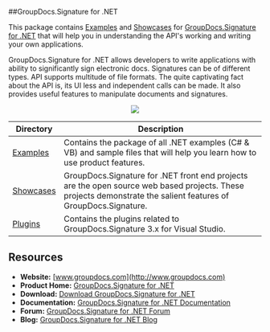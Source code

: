 ##GroupDocs.Signature for .NET

This package contains [Examples](https://github.com/groupdocs-signature/GroupDocs.Signature-for.NET/tree/master/Examples) and [Showcases](https://github.com/groupdocs-signature/GroupDocs.Signature-for.NET/tree/master/Showcases) for [GroupDocs.Signature for .NET](https://www.groupdocs.com/products/signature/net) that will help you in understanding the API's working and writing your own applications.

GroupDocs.Signature for .NET allows developers to write applications with ability to significantly sign electronic docs. Signatures can be of different types. API supports multitude of file formats. The quite captivating fact about the API is, its UI less and independent calls can be made. It also provides useful features to manipulate documents and signatures.

<p align="center">

  <a title="Download complete GroupDocs.Signature for .NET source code" href="https://codeload.github.com/groupdocs-signature/GroupDocs.Signature-for-.NET/zip/master">
	<img src="https://raw.github.com/AsposeExamples/java-examples-dashboard/master/images/downloadZip-Button-Large.png" />
  </a>
</p>

Directory | Description
--------- | -----------
[Examples](https://github.com/groupdocs-signature/GroupDocs.Signature-for.NET/tree/master/Examples)  | Contains the package of all .NET examples (C# & VB) and sample files that will help you learn how to use product features. 
[Showcases](https://github.com/groupdocs-signature/GroupDocs.Signature-for.NET/tree/master/Showcases)  | GroupDocs.Signature for .NET front end projects are the open source web based projects. These projects demonstrate the salient features of GroupDocs.Signature. 
[Plugins](https://github.com/groupdocs-signature/GroupDocs.Signature-for-.NET/tree/master/Plugins)  | Contains the plugins related to GroupDocs.Signature 3.x for Visual Studio.

## Resources

+ **Website:** [www.groupdocs.com](http://www.groupdocs.com)
+ **Product Home:** [GroupDocs.Signature for .NET](https://www.groupdocs.com/products/signature/net)
+ **Download:** [Download GroupDocs.Signature for .NET](https://downloads.groupdocs.com/signature/net)
+ **Documentation:** [GroupDocs.Signature for .NET Documentation](https://docs.groupdocs.com/display/signaturenet/Home)
+ **Forum:** [GroupDocs.Signature for .NET Forum](http://www.groupdocs.com/Community/forums/groupdocs.signature-product-family/6/showforum.aspx)
+ **Blog:** [GroupDocs.Signature for .NET Blog](https://blog.groupdocs.com/category/groupdocs-signature-product-family/)
